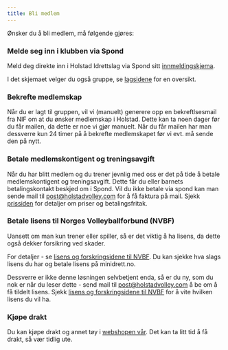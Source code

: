 ```yaml
---
title: Bli medlem
---
```


Ønsker du å bli medlem, må følgende gjøres:

### Melde seg inn i klubben via Spond

Meld deg direkte inn i Holstad Idrettslag via Spond sitt
[innmeldingskjema](https://club.spond.com/landing/signup/holstadvolleybal/form/CA87448637DC410784B95B47C69735EB).

I det skjemaet velger du også gruppe, se
[lagsidene](https://holstadvolley.com/lag) for en oversikt.

### Bekrefte medlemskap

Når du er lagt til gruppen, vil vi (manuelt) generere opp en bekreftlsesmail fra
NIF om at du ønsker medlemskap i Holstad. Dette kan ta noen dager før du får
mailen, da dette er noe vi gjør manuelt. Når du får mailen har man dessverre kun
24 timer på å bekrefte medlemskapet før vi evt. må sende den på nytt.

### Betale medlemskontigent og treningsavgift

Når du har blitt medlem og du trener jevnlig med oss er det på tide å betale
medlemskontigent og treningsavgift. Dette får du eller barnets betalingskontakt
beskjed om i Spond. Vil du ikke betale via spond kan man sende mail til
post@holstadvolley.com for å få faktura på mail. Sjekk
[prissiden](https://holstadvolley.com/priser/) for detaljer om priser og
betalingsfritak.

### Betale lisens til Norges Volleyballforbund (NVBF)

Uansett om man kun trener eller spiller, så er det viktig å ha lisens, da dette
også dekker forsikring ved skader.

For detaljer - se
[lisens og forskringsidene til NVBF](https://volleyball.no/lisens-og-forsikring/).
Du kan sjekke hva slags lisens du har og betale lisens på minidrett.no.

Dessverre er ikke denne løsningen selvbetjent enda, så er du ny, som du nok er
når du leser dette - send mail til post@holstadvolley.com å be om å få tildelt
lisens. Sjekk
[lisens og forskringsidene til NVBF](https://volleyball.no/lisens-og-forsikring/)
for å vite hvilken lisens du vil ha.

### Kjøpe drakt

Du kan kjøpe drakt og annet tøy i [webshopen vår](/klubbtoy/). Det kan ta litt
tid å få drakt, så vær tidlig ute.
